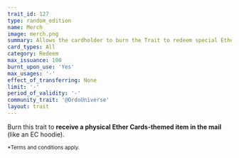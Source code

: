 ```yaml
---
trait_id: 127
type: random_edition
name: Merch
image: merch.png
summary: Allows the cardholder to burn the Trait to redeem special Ether Cards merchandise like hoodies, etc. (Shipping fees apply)
card_types: All
category: Redeem
max_issuance: 100
burnt_upon_use: 'Yes'
max_usages: '-'
effect_of_transferring: None
limit: '-'
period_of_validity: '-'
community_trait: '@OrdoUniverse'
layout: trait
---
```



Burn this trait to **receive a physical Ether Cards-themed item in the mail** (like an EC hoodie). 

<small>*Terms and conditions apply.</small>